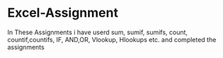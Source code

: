 # Excel-Assignment
In These Assignments i have userd sum, sumif, sumifs, count, countif,countifs, IF, AND,OR, Vlookup, Hlookups etc. and completed the assignments
